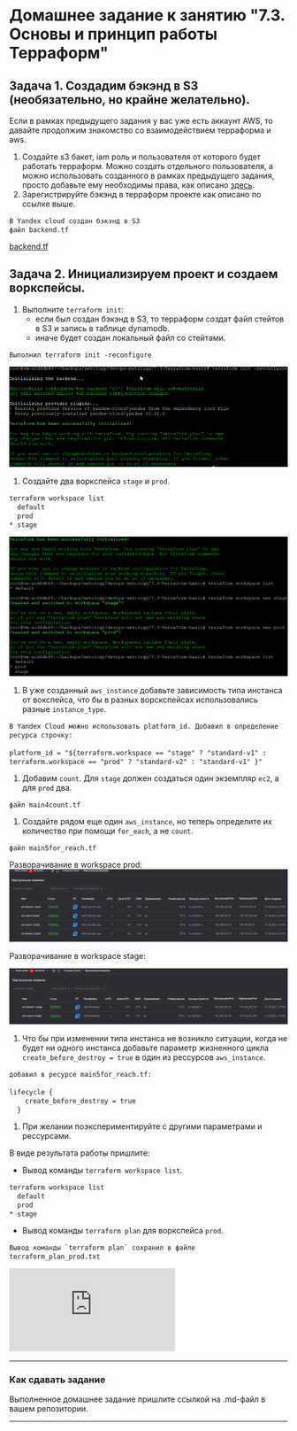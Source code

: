 # Домашнее задание к занятию "7.3. Основы и принцип работы Терраформ"

## Задача 1. Создадим бэкэнд в S3 (необязательно, но крайне желательно).

Если в рамках предыдущего задания у вас уже есть аккаунт AWS, то давайте продолжим знакомство со взаимодействием
терраформа и aws. 

1. Создайте s3 бакет, iam роль и пользователя от которого будет работать терраформ. Можно создать отдельного пользователя,
а можно использовать созданного в рамках предыдущего задания, просто добавьте ему необходимы права, как описано 
[здесь](https://www.terraform.io/docs/backends/types/s3.html).
1. Зарегистрируйте бэкэнд в терраформ проекте как описано по ссылке выше. 
```
В Yandex cloud создан бэкэнд в S3
файл backend.tf
```
[backend.tf](backend.tf)

## Задача 2. Инициализируем проект и создаем воркспейсы. 

1. Выполните `terraform init`:
    * если был создан бэкэнд в S3, то терраформ создат файл стейтов в S3 и запись в таблице 
dynamodb.
    * иначе будет создан локальный файл со стейтами.  

```
Выполнил terraform init -reconfigure
```
![7.3_tf_init](img/7.3_tf_init.png "terraform init")

1. Создайте два воркспейса `stage` и `prod`.

```
terraform workspace list
  default
  prod
* stage
```

![7.3_workspases](img/7.3_workspases.png "terraform workspaces")

1. В уже созданный `aws_instance` добавьте зависимость типа инстанса от вокспейса, что бы в разных ворскспейсах 
использовались разные `instance_type`.

```
В Yandex Cloud можно использовать platform_id. Добавил в определение ресурса строчку:

platform_id = "${terraform.workspace == "stage" ? "standard-v1" : terraform.workspace == "prod" ? "standard-v2" : "standard-v1" }"

```


1. Добавим `count`. Для `stage` должен создаться один экземпляр `ec2`, а для `prod` два. 

```
файл main4count.tf

```

1. Создайте рядом еще один `aws_instance`, но теперь определите их количество при помощи `for_each`, а не `count`.

```
файл main5for_reach.tf

```

Разворачивание в workspace prod:
![7.3_vm4-5prod](img/7.3_vm4-5prod.png "7.3_vm prod")

Разворачивание в workspace stage:

![7.3_vm4-5stage](img/7.3_vm4-5stage.png "7.3_vm stage")

1. Что бы при изменении типа инстанса не возникло ситуации, когда не будет ни одного инстанса добавьте параметр
жизненного цикла `create_before_destroy = true` в один из рессурсов `aws_instance`.

```
добавил в ресурсе main5for_reach.tf:

lifecycle {
    create_before_destroy = true
  }
```

1. При желании поэкспериментируйте с другими параметрами и рессурсами.

В виде результата работы пришлите:
* Вывод команды `terraform workspace list`.

```
terraform workspace list
  default
  prod
* stage

```
* Вывод команды `terraform plan` для воркспейса `prod`.  

```
Вывод команды `terraform plan` сохранил в файле terraform_plan_prod.txt

```
![terraform_plan_prod.log](https://github.com/antonh2o/devops-netology/blob/main/7.3-Terraform-basic/tf_plan_prod.txt)

---

### Как cдавать задание

Выполненное домашнее задание пришлите ссылкой на .md-файл в вашем репозитории.

---
